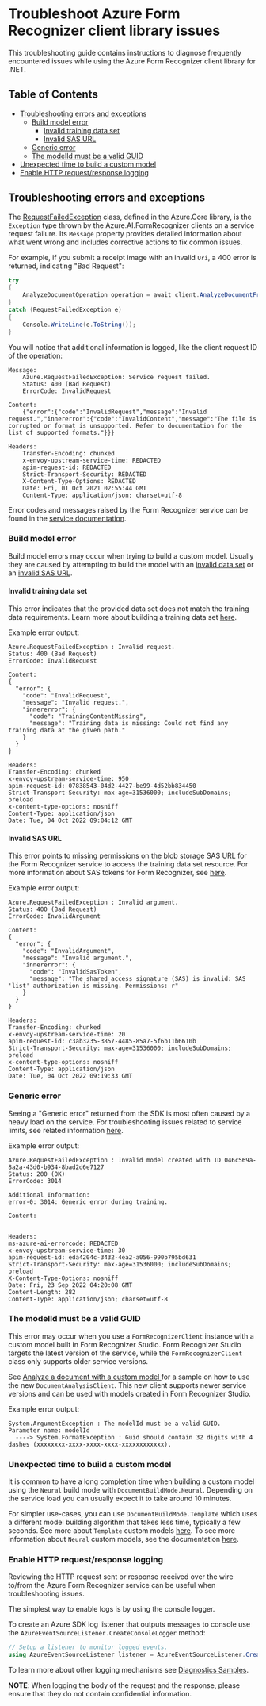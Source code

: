 # Troubleshoot Azure Form Recognizer client library issues

This troubleshooting guide contains instructions to diagnose frequently encountered issues while using the Azure Form Recognizer client library for .NET.

## Table of Contents
* [Troubleshooting errors and exceptions](#troubleshooting-errors-and-exceptions)
    * [Build model error](#build-model-error)
       * [Invalid training data set](#invalid-training-data-set)
       * [Invalid SAS URL](#invalid-sas-url)
    * [Generic error](#generic-error)
    * [The modelId must be a valid GUID](#the-modelid-must-be-a-valid-guid)
* [Unexpected time to build a custom model](#unexpected-time-to-build-a-custom-model)
* [Enable HTTP request/response logging](#enable-http-requestresponse-logging)

## Troubleshooting errors and exceptions
The [RequestFailedException](https://learn.microsoft.com/dotnet/api/azure.requestfailedexception) class, defined in the Azure.Core library, is the `Exception` type thrown by the Azure.AI.FormRecognizer clients on a service request failure. Its `Message` property provides detailed information about what went wrong and includes corrective actions to fix common issues.

For example, if you submit a receipt image with an invalid `Uri`, a 400 error is returned, indicating "Bad Request":
```C# Snippet:DocumentAnalysisBadRequest
try
{
    AnalyzeDocumentOperation operation = await client.AnalyzeDocumentFromUriAsync(WaitUntil.Completed, "prebuilt-receipt", new Uri("http://invalid.uri"));
}
catch (RequestFailedException e)
{
    Console.WriteLine(e.ToString());
}
```

You will notice that additional information is logged, like the client request ID of the operation:
```
Message:
    Azure.RequestFailedException: Service request failed.
    Status: 400 (Bad Request)
    ErrorCode: InvalidRequest

Content:
    {"error":{"code":"InvalidRequest","message":"Invalid request.","innererror":{"code":"InvalidContent","message":"The file is corrupted or format is unsupported. Refer to documentation for the list of supported formats."}}}

Headers:
    Transfer-Encoding: chunked
    x-envoy-upstream-service-time: REDACTED
    apim-request-id: REDACTED
    Strict-Transport-Security: REDACTED
    X-Content-Type-Options: REDACTED
    Date: Fri, 01 Oct 2021 02:55:44 GMT
    Content-Type: application/json; charset=utf-8
```

Error codes and messages raised by the Form Recognizer service can be found in the [service documentation](https://learn.microsoft.com/azure/applied-ai-services/form-recognizer/v3-error-guide).

### Build model error
Build model errors may occur when trying to build a custom model. Usually they are caused by attempting to build the model with an [invalid data set](#invalid-training-data-set) or an [invalid SAS URL](#invalid-sas-url).

#### Invalid training data set
This error indicates that the provided data set does not match the training data requirements. Learn more about building a training data set [here](https://aka.ms/customModelV3).

Example error output:
```
Azure.RequestFailedException : Invalid request.
Status: 400 (Bad Request)
ErrorCode: InvalidRequest

Content:
{
  "error": {
    "code": "InvalidRequest",
    "message": "Invalid request.",
    "innererror": {
      "code": "TrainingContentMissing",
      "message": "Training data is missing: Could not find any training data at the given path."
    }
  }
}

Headers:
Transfer-Encoding: chunked
x-envoy-upstream-service-time: 950
apim-request-id: 07838543-04d2-4427-be99-4d52bb834450
Strict-Transport-Security: max-age=31536000; includeSubDomains; preload
x-content-type-options: nosniff
Content-Type: application/json
Date: Tue, 04 Oct 2022 09:04:12 GMT
```

#### Invalid SAS URL
This error points to missing permissions on the blob storage SAS URL for the Form Recognizer service to access the training data set resource. For more information about SAS tokens for Form Recognizer, see [here](https://learn.microsoft.com/azure/applied-ai-services/form-recognizer/create-sas-tokens).

Example error output:
```
Azure.RequestFailedException : Invalid argument.
Status: 400 (Bad Request)
ErrorCode: InvalidArgument

Content:
{
  "error": {
    "code": "InvalidArgument",
    "message": "Invalid argument.",
    "innererror": {
      "code": "InvalidSasToken",
      "message": "The shared access signature (SAS) is invalid: SAS 'list' authorization is missing. Permissions: r"
    }
  }
}

Headers:
Transfer-Encoding: chunked
x-envoy-upstream-service-time: 20
apim-request-id: c3ab3235-3857-4485-85a7-5f6b11b6610b
Strict-Transport-Security: max-age=31536000; includeSubDomains; preload
x-content-type-options: nosniff
Content-Type: application/json
Date: Tue, 04 Oct 2022 09:19:33 GMT
```

### Generic error
Seeing a "Generic error" returned from the SDK is most often caused by a heavy load on the service. For troubleshooting issues related to service limits, see related information [here](https://learn.microsoft.com/azure/applied-ai-services/form-recognizer/service-limits?tabs=v30).

Example error output:
```
Azure.RequestFailedException : Invalid model created with ID 046c569a-8a2a-43d0-b934-8bad2d6e7127
Status: 200 (OK)
ErrorCode: 3014

Additional Information:
error-0: 3014: Generic error during training.

Content:


Headers:
ms-azure-ai-errorcode: REDACTED
x-envoy-upstream-service-time: 30
apim-request-id: eda4204c-3432-4ea2-a056-990b795bd631
Strict-Transport-Security: max-age=31536000; includeSubDomains; preload
X-Content-Type-Options: nosniff
Date: Fri, 23 Sep 2022 04:20:08 GMT
Content-Length: 282
Content-Type: application/json; charset=utf-8
```

### The modelId must be a valid GUID
This error may occur when you use a `FormRecognizerClient` instance with a custom model built in Form Recognizer Studio. Form Recognizer Studio targets the latest version of the service, while the `FormRecognizerClient` class only supports older service versions.

See [Analyze a document with a custom model
](https://github.com/Azure/azure-sdk-for-net/blob/main/sdk/formrecognizer/Azure.AI.FormRecognizer/samples/Sample_AnalyzeWithCustomModel.md) for a sample on how to use the new `DocumentAnalysisClient`. This new client supports newer service versions and can be used with models created in Form Recognizer Studio.

Example error output:
```
System.ArgumentException : The modelId must be a valid GUID.
Parameter name: modelId
  ----> System.FormatException : Guid should contain 32 digits with 4 dashes (xxxxxxxx-xxxx-xxxx-xxxx-xxxxxxxxxxxx).
```

### Unexpected time to build a custom model
It is common to have a long completion time when building a custom model using the `Neural` build mode with `DocumentBuildMode.Neural`. Depending on the service load you can usually expect it to take around 10 minutes.

For simpler use-cases, you can use `DocumentBuildMode.Template` which uses a different model building algorithm that takes less time, typically a few seconds. See more about `Template` custom models [here](https://aka.ms/custom-template-models). To see more information about `Neural` custom models, see the documentation [here](https://aka.ms/custom-neural-models).

### Enable HTTP request/response logging
Reviewing the HTTP request sent or response received over the wire to/from the Azure Form Recognizer service can be useful when troubleshooting issues.

The simplest way to enable logs is by using the console logger.

To create an Azure SDK log listener that outputs messages to console use the `AzureEventSourceListener.CreateConsoleLogger` method:

```C#
// Setup a listener to monitor logged events.
using AzureEventSourceListener listener = AzureEventSourceListener.CreateConsoleLogger();
```

To learn more about other logging mechanisms see [Diagnostics Samples](https://github.com/Azure/azure-sdk-for-net/tree/main/sdk/core/Azure.Core/samples/Diagnostics.md).

**NOTE**: When logging the body of the request and the response, please ensure that they do not contain confidential information.
